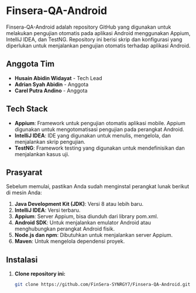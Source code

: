 # Finsera-QA-Android

Finsera-QA-Android adalah repository GitHub yang digunakan untuk melakukan pengujian otomatis pada aplikasi Android menggunakan Appium, IntelliJ IDEA, dan TestNG. Repository ini berisi skrip dan konfigurasi yang diperlukan untuk menjalankan pengujian otomatis terhadap aplikasi Android.

## Anggota Tim

- **Husain Abidin Widayat** - Tech Lead
- **Adrian Syah Abidin** - Anggota
- **Carel Putra Andino** - Anggota

## Tech Stack

- **Appium**: Framework untuk pengujian otomatis aplikasi mobile. Appium digunakan untuk mengotomatisasi pengujian pada perangkat Android.
- **IntelliJ IDEA**: IDE yang digunakan untuk menulis, mengelola, dan menjalankan skrip pengujian.
- **TestNG**: Framework testing yang digunakan untuk mendefinisikan dan menjalankan kasus uji.

## Prasyarat

Sebelum memulai, pastikan Anda sudah menginstal perangkat lunak berikut di mesin Anda:

1. **Java Development Kit (JDK)**: Versi 8 atau lebih baru.
2. **IntelliJ IDEA**: Versi terbaru.
3. **Appium**: Server Appium, bisa diunduh dari library pom.xml.
4. **Android SDK**: Untuk menjalankan emulator Android atau menghubungkan perangkat Android fisik.
5. **Node.js dan npm**: Dibutuhkan untuk menjalankan server Appium.
6. **Maven**: Untuk mengelola dependensi proyek.

## Instalasi

1. **Clone repository ini:**

   ```bash
   git clone https://github.com/FinSera-SYNRGY7/Finsera-QA-Android.git

